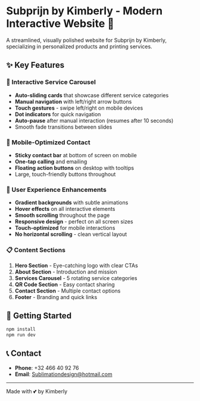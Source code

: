 # Subprijn by Kimberly - Modern Interactive Website 🎨

A streamlined, visually polished website for Subprijn by Kimberly, specializing in personalized products and printing services.

## ✨ Key Features

### 🎠 Interactive Service Carousel

- **Auto-sliding cards** that showcase different service categories
- **Manual navigation** with left/right arrow buttons
- **Touch gestures** - swipe left/right on mobile devices
- **Dot indicators** for quick navigation
- **Auto-pause** after manual interaction (resumes after 10 seconds)
- Smooth fade transitions between slides

### 📱 Mobile-Optimized Contact

- **Sticky contact bar** at bottom of screen on mobile
- **One-tap calling** and emailing
- **Floating action buttons** on desktop with tooltips
- Large, touch-friendly buttons throughout

### 🎯 User Experience Enhancements

- **Gradient backgrounds** with subtle animations
- **Hover effects** on all interactive elements
- **Smooth scrolling** throughout the page
- **Responsive design** - perfect on all screen sizes
- **Touch-optimized** for mobile interactions
- **No horizontal scrolling** - clean vertical layout

### 📋 Content Sections

1. **Hero Section** - Eye-catching logo with clear CTAs
2. **About Section** - Introduction and mission
3. **Services Carousel** - 5 rotating service categories
4. **QR Code Section** - Easy contact sharing
5. **Contact Section** - Multiple contact options
6. **Footer** - Branding and quick links

## 🚀 Getting Started

```bash
npm install
npm run dev
```

## 📞 Contact

- **Phone**: +32 466 40 92 76
- **Email**: Sublimationdesign@hotmail.com

---

Made with 💕 by Kimberly
